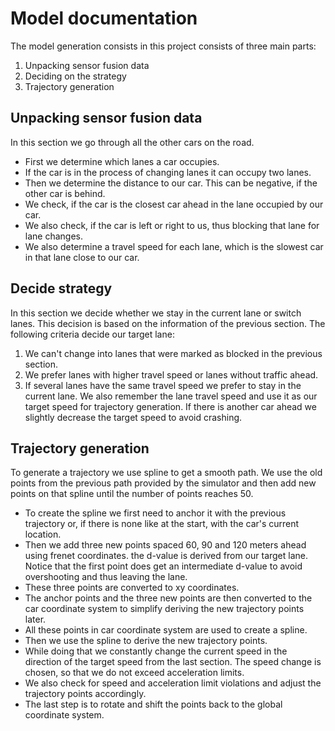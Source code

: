 # Model documentation

The model generation consists in this project consists of three main parts:
1. Unpacking sensor fusion data
2. Deciding on the strategy
3. Trajectory generation

## Unpacking sensor fusion data
In this section we go through all the other cars on the road.
* First we determine which lanes a car occupies. 
* If the car is in the process of changing lanes it can occupy two lanes.
* Then we determine the distance to our car. This can be negative, if the other car is behind.
* We check, if the car is the closest car ahead in the lane occupied by our car.
* We also check, if the car is left or right to us, thus blocking that lane for lane changes.
* We also determine a travel speed for each lane, which is the slowest car in that lane close to our car.

## Decide strategy
In this section we decide whether we stay in the current lane or switch lanes. This decision is based on the information of the previous section. The following criteria decide our target lane:
1. We can't change into lanes that were marked as blocked in the previous section.
2. We prefer lanes with higher travel speed or lanes without traffic ahead.
3. If several lanes have the same travel speed we prefer to stay in the current lane.
We also remember the lane travel speed and use it as our target speed for trajectory generation. If there is another car ahead we slightly decrease the target speed to avoid crashing.

## Trajectory generation
To generate a trajectory we use spline to get a smooth path. We use the old points from the previous path provided by the simulator and then add new points on that spline until the number of points reaches 50.
* To create the spline we first need to anchor it with the previous trajectory or, if there is none like at the start, with the car's current location.
* Then we add three new points spaced 60, 90 and 120 meters ahead using frenet coordinates. the d-value is derived from our target lane. Notice that the first point does get an intermediate d-value to avoid overshooting and thus leaving the lane.
* These three points are converted to xy coordinates.
* The anchor points and the three new points are then converted to the car coordinate system to simplify deriving the new trajectory points later.
* All these points in car coordinate system are used to create a spline.
* Then we use the spline to derive the new trajectory points.
* While doing that we constantly change the current speed in the direction of the target speed from the last section. The speed change is chosen, so that we do not exceed acceleration limits.
* We also check for speed and acceleration limit violations and adjust the trajectory points accordingly.
* The last step is to rotate and shift the points back to the global coordinate system.




